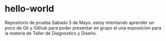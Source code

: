 # hello-world
Repositorio de prueba
Sabado 5 de Mayo. estoy intentando aprender un poco de Git y Github para poder presentar en grupo el una exposiicion para la materia de Taller de Diagnostico y Diseño.
